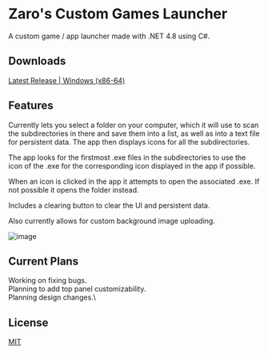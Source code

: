 # Zaro's Custom Games Launcher

A custom game / app launcher made with .NET 4.8 using C#.

## Downloads
[Latest Release | Windows (x86-64)](https://github.com/Zaroxqs/Zaros_CGL/releases/download/v1.0.0/Zaros.CGL.zip)

## Features
Currently lets you select a folder on your computer, which it will use to scan the subdirectories in there and save them into a list, as well as into a text file for persistent data. 
The app then displays icons for all the subdirectories. 

The app looks for the firstmost .exe files in the subdirectories to use the icon of the .exe for the corresponding icon displayed in the app if possible.

When an icon is clicked in the app it attempts to open the associated .exe. If not possible it opens the folder instead.

Includes a clearing button to clear the UI and persistent data.

Also currently allows for custom background image uploading.

![image](https://github.com/user-attachments/assets/af25cad7-b176-46a6-a5a8-3432943e7708)

## Current Plans
Working on fixing bugs.\
Planning to add top panel customizability.\
Planning design changes.\

## License
[MIT](https://choosealicense.com/licenses/mit/)
